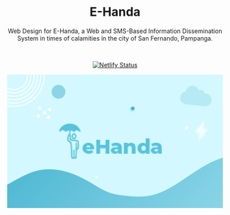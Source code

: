 <center>
<h1 align="center">E-Handa</h1>

<p align="center">  
Web Design for E-Handa, a Web and SMS-Based Information Dissemination System in times of calamities in the city of San Fernando, Pampanga.
</p>

</br>

[![Netlify Status](https://api.netlify.com/api/v1/badges/12b13be9-a8eb-4734-93d7-28cc3c716952/deploy-status)](https://app.netlify.com/sites/e-handa/deploys)


<p align="center">
<img src="assets/images/Cover.png">
</p>
</center>
